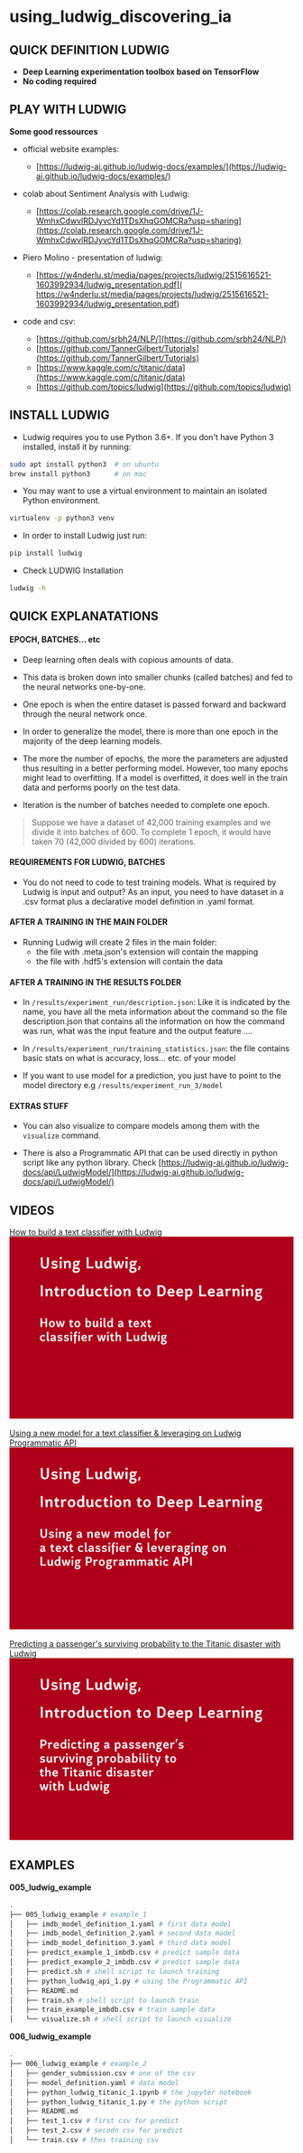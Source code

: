 # using_ludwig_discovering_ia

## QUICK DEFINITION LUDWIG

- **Deep Learning experimentation toolbox based on TensorFlow**
- **No coding required**

## PLAY WITH LUDWIG

**Some good ressources**

- official website examples: 
    - [https://ludwig-ai.github.io/ludwig-docs/examples/](https://ludwig-ai.github.io/ludwig-docs/examples/)


- colab about Sentiment Analysis with Ludwig: 
    - [https://colab.research.google.com/drive/1J-WmhxCdwvlRDJyvcYd1TDsXhqGOMCRa?usp=sharing](https://colab.research.google.com/drive/1J-WmhxCdwvlRDJyvcYd1TDsXhqGOMCRa?usp=sharing)


- Piero Molino - presentation of ludwig: 
    - [https://w4nderlu.st/media/pages/projects/ludwig/2515616521-1603992934/ludwig_presentation.pdf](
https://w4nderlu.st/media/pages/projects/ludwig/2515616521-1603992934/ludwig_presentation.pdf)


- code and csv:
    - [https://github.com/srbh24/NLP/](https://github.com/srbh24/NLP/)
    - [https://github.com/TannerGilbert/Tutorials](https://github.com/TannerGilbert/Tutorials)
    - [https://www.kaggle.com/c/titanic/data](https://www.kaggle.com/c/titanic/data)
    - [https://github.com/topics/ludwig](https://github.com/topics/ludwig)

## INSTALL LUDWIG

- Ludwig requires you to use Python 3.6+. If you don't have Python 3 installed, install it by running:

```bash
sudo apt install python3  # on ubuntu
brew install python3      # on mac
```

- You may want to use a virtual environment to maintain an isolated Python environment.
```bash
virtualenv -p python3 venv
```

- In order to install Ludwig just run:
```bash
pip install ludwig
```

- Check LUDWIG Installation
```bash
ludwig -h
```

## QUICK EXPLANATATIONS

#### EPOCH, BATCHES... etc

- Deep learning often deals with copious amounts of data. 

- This data is broken down into smaller chunks (called batches) and fed to the neural networks one-by-one. 

- One epoch is when the entire dataset is passed forward and backward through the neural network once. 

- In order to generalize the model, there is more than one epoch in the majority of the deep learning models.

- The more the number of epochs, the more the parameters are adjusted thus resulting in a better performing model. However, too many epochs might lead to overfitting. If a model is overfitted, it does well in the train data and performs poorly on the test data.

- Iteration is the number of batches needed to complete one epoch.

> Suppose we have a dataset of 42,000 training examples and we divide it into batches of 600. To complete 1 epoch, it would have taken 70 (42,000 divided by 600) iterations.


#### REQUIREMENTS FOR LUDWIG, BATCHES

- You do not need to code to test training models. What is required by Ludwig is input and output? As an input, you need to have dataset in a .csv format plus a declarative model definition in .yaml format.


#### AFTER A TRAINING IN THE MAIN FOLDER
- Running Ludwig will create 2 files in the main folder: 
    - the file with .meta.json's extension will contain the mapping 
    - the file with .hdf5's extension will contain the data


#### AFTER A TRAINING IN THE RESULTS FOLDER
- In `/results/experiment_run/description.json`: Like it is indicated by the name, you have all the meta information about the command so the file description.json  that contains all the information on how the command was run, what was the input feature and the output feature ....

- In `/results/experiment_run/training_statistics.json`: the file contains basic stats on what is accuracy, loss... etc. of your model

- If you want to use model for a prediction, you just have to point to the model directory e.g `/results/experiment_run_3/model`



#### EXTRAS STUFF
- You can also visualize to compare models among them with the `visualize` command.

- There is also a Programmatic API that can be used directly in python script like any python library. Check [https://ludwig-ai.github.io/ludwig-docs/api/LudwigModel/](https://ludwig-ai.github.io/ludwig-docs/api/LudwigModel/)




## VIDEOS


[How to build a text classifier with Ludwig](https://www.youtube.com/watch?v=Iixub4_aiLM)
[![How to build a text classifier with Ludwig](001_using_ludwig_discovering_ia.png)](https://www.youtube.com/watch?v=Iixub4_aiLM)


[Using a new model for a text classifier & leveraging on Ludwig Programmatic API](https://www.youtube.com/watch?v=Iixub4_aiLM)
[![Using a new model for a text classifier & leveraging on Ludwig Programmatic API](002_using_ludwig_discovering_ia.png)](https://www.youtube.com/watch?v=Iixub4_aiLM)


[Predicting a passenger's surviving probability to the Titanic disaster with Ludwig](https://www.youtube.com/watch?v=Iixub4_aiLM)
[![Predicting a passenger's surviving probability to the Titanic disaster with Ludwig](003_using_ludwig_discovering_ia.png)](https://www.youtube.com/watch?v=Iixub4_aiLM)




## EXAMPLES

**005_ludwig_example**
``` bash
.
├── 005_ludwig_example # example_1 
│   ├── imdb_model_definition_1.yaml # first data model
│   ├── imdb_model_definition_2.yaml # second data model
│   ├── imdb_model_definition_3.yaml # third data model
│   ├── predict_example_1_imbdb.csv # predict sample data
│   ├── predict_example_2_imbdb.csv # predict sample data
│   ├── predict.sh # shell script to launch training
│   ├── python_ludwig_api_1.py # using the Programmatic API
│   ├── README.md
│   ├── train.sh # shell script to launch train
│   ├── train_example_imbdb.csv # train sample data
│   └── visualize.sh # shell script to launch visualize


```

**006_ludwig_example**
``` bash
.
├── 006_ludwig_example # example_2 
│   ├── gender_submission.csv # one of the csv
│   ├── model_definition.yaml # data model
│   ├── python_ludwig_titanic_1.ipynb # the jupyter notebook
│   ├── python_ludwig_titanic_1.py # the python script
│   ├── README.md
│   ├── test_1.csv # first csv for predict
│   ├── test_2.csv # secodn csv for predict
│   └── train.csv # thes training csv


```